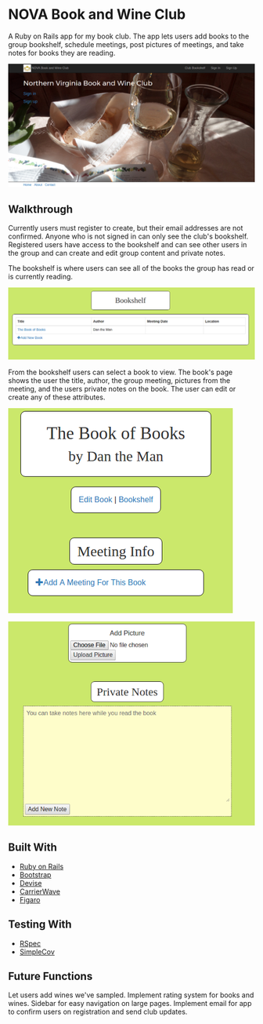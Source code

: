 # NOVA Book and Wine Club

A Ruby on Rails app for my book club. The app lets users add books to the group bookshelf, schedule meetings, post pictures of meetings, and take notes for books they are reading.

![welcome screenshot](https://github.com/SamuelLangenfeld/book_club/blob/master/app/assets/images/welcome_screenshot.png?raw=true)

## Walkthrough

Currently users must register to create, but their email addresses are not confirmed. Anyone who is not signed in can only see the club's bookshelf. Registered users have access to the bookshelf and can see other users in the group and can create and edit group content and private notes.

The bookshelf is where users can see all of the books the group has read or is currently reading.

![bookshelf screenshot](https://github.com/SamuelLangenfeld/book_club/blob/master/app/assets/images/bookshelf_screenshot.png?raw=true)

From the bookshelf users can select a book to view. The book's page shows the user the title, author, the group meeting, pictures from the meeting, and the users private notes on the book. The user can edit or create any of these attributes.

![add meeting screenshot](https://github.com/SamuelLangenfeld/book_club/blob/master/app/assets/images/add_meeting_screenshot.png?raw=true)

![add picture and notes screenshot](https://github.com/SamuelLangenfeld/book_club/blob/master/app/assets/images/picture_and_notes_screenshot.png?raw=true)


## Built With
* [Ruby on Rails](http://rubyonrails.org/)
* [Bootstrap](http://getbootstrap.com/)
* [Devise](http://devise.plataformatec.com.br/)
* [CarrierWave](https://github.com/carrierwaveuploader/carrierwave)
* [Figaro](https://github.com/laserlemon/figaro)

## Testing With
* [RSpec](http://rspec.info/)
* [SimpleCov](https://github.com/colszowka/simplecov)


## Future Functions
Let users add wines we've sampled.
Implement rating system for books and wines.
Sidebar for easy navigation on large pages.
Implement email for app to confirm users on registration and send club updates.